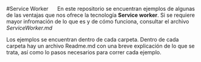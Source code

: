 #Service Worker
&nbsp; &nbsp;&nbsp;&nbsp;En este repositorio se encuentran ejemplos de algunas de las ventajas que nos ofrece la tecnología  **Service worker**. Si se requiere mayor infromación de lo que es y de cómo funciona, consultar el archivo _ServiceWorker.md_

Los ejemplos se encuentran dentro de cada carpeta. Dentro de cada carpeta hay un archivo Readme.md con una breve explicación de lo que se trata, así como lo pasos necesarios para correr cada ejemplo.

